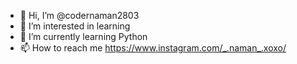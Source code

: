 - 👋 Hi, I’m @codernaman2803
- 👀 I’m interested in learning 
- 🌱 I’m currently learning Python
- 📫 How to reach me https://www.instagram.com/_.naman_.xoxo/

<!---
codernaman2803/codernaman2803 is a ✨ special ✨ repository because its `README.md` (this file) appears on your GitHub profile.
You can click the Preview link to take a look at your changes.
--->

